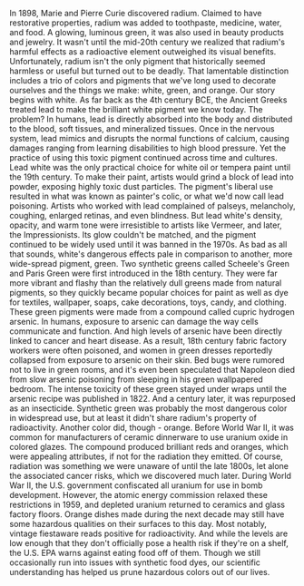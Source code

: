 In 1898, Marie and Pierre Curie  discovered radium. Claimed to have restorative properties, radium was added to toothpaste, medicine, water, and food. A glowing, luminous green, it was also used in beauty products and jewelry. It wasn't until the mid-20th century we realized that radium's harmful effects as a radioactive element outweighed its visual benefits. Unfortunately, radium isn't the only pigment that historically seemed harmless or useful but turned out to be deadly. That lamentable distinction includes a trio of colors and pigments that we've long used to decorate ourselves and the things we make: white, green, and orange. Our story begins with white. As far back as the 4th century BCE, the Ancient Greeks treated lead to make the brilliant white pigment we know today. The problem? In humans, lead is directly absorbed into the body and distributed to the blood, soft tissues, and mineralized tissues. Once in the nervous system, lead mimics and disrupts the normal functions of calcium, causing damages ranging  from learning disabilities to high blood pressure. Yet the practice  of using this toxic pigment continued across time and cultures. Lead white was the only practical choice for white oil or tempera paint until the 19th century. To make their paint, artists would grind a block of lead into powder, exposing highly toxic dust particles. The pigment's liberal use resulted in what was known as painter's colic, or what we'd now call lead poisoning. Artists who worked with lead complained of palseys, melancholy, coughing, enlarged retinas, and even blindness. But lead white's density, opacity, and warm tone were irresistible to artists like Vermeer, and later, the Impressionists. Its glow couldn't be matched, and the pigment continued to be widely used until it was banned in the 1970s. As bad as all that sounds, white's dangerous effects  pale in comparison to another,  more wide-spread pigment, green. Two synthetic greens called  Scheele's Green and Paris Green were first introduced in the 18th century. They were far more vibrant and flashy than the relatively dull greens made from natural pigments, so they quickly became popular choices for paint as well as dye for textiles, wallpaper, soaps, cake decorations, toys, candy, and clothing. These green pigments were made from a compound called cupric hydrogen arsenic. In humans, exposure to arsenic can damage the way cells  communicate and function. And high levels of arsenic have been directly linked to cancer and heart disease. As a result, 18th century fabric factory workers were often poisoned, and women in green dresses  reportedly collapsed from exposure to arsenic on their skin. Bed bugs were rumored not to live in green rooms, and it's even been speculated that Napoleon died from slow arsenic poisoning from sleeping in his green  wallpapered bedroom. The intense toxicity of these green stayed under wraps until the arsenic recipe was published in 1822. And a century later, it was repurposed as an insecticide. Synthetic green was probably the most dangerous color in widespread use, but at least it didn't share radium's property of radioactivity. Another color did, though - orange. Before World War II, it was common for manufacturers of ceramic dinnerware to use uranium oxide in colored glazes. The compound produced brilliant reds and oranges, which were appealing attributes, if not for the radiation they emitted. Of course, radiation was something we were unaware of until the late 1800s, let alone the associated cancer risks, which we discovered much later. During World War II, the U.S. government confiscated all uranium for use in bomb development. However, the atomic energy commission relaxed these restrictions in 1959, and depleted uranium returned to ceramics and glass factory floors. Orange dishes made during  the next decade may still have some hazardous qualities on their surfaces to this day. Most notably, vintage fiestaware reads positive for radioactivity. And while the levels are low enough that they don't officially pose a health risk if they're on a shelf, the U.S. EPA warns against eating food off of them. Though we still occasionally run  into issues with synthetic food dyes, our scientific understanding has helped us prune hazardous colors out of our lives. 